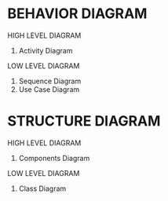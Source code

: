 # BEHAVIOR DIAGRAM <BR/>

HIGH LEVEL DIAGRAM <BR/>
1. Activity Diagram

LOW LEVEL DIAGRAM <BR/>
1. Sequence Diagram 
2. Use Case Diagram

# STRUCTURE DIAGRAM <BR/>

HIGH LEVEL DIAGRAM <BR/>
1. Components Diagram

LOW LEVEL DIAGRAM <BR/>
1. Class Diagram
